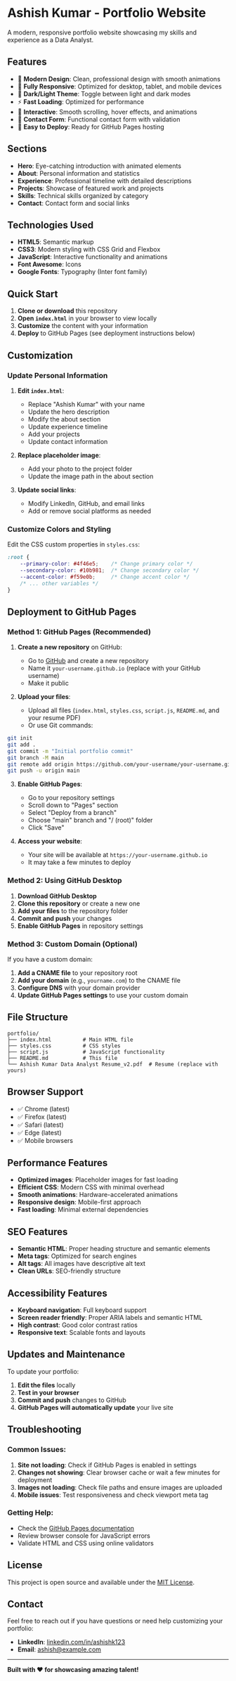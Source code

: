# Ashish Kumar - Portfolio Website

A modern, responsive portfolio website showcasing my skills and experience as a Data Analyst.

## Features

- 🎨 **Modern Design**: Clean, professional design with smooth animations
- 📱 **Fully Responsive**: Optimized for desktop, tablet, and mobile devices
- 🌙 **Dark/Light Theme**: Toggle between light and dark modes
- ⚡ **Fast Loading**: Optimized for performance
- 🎯 **Interactive**: Smooth scrolling, hover effects, and animations
- 📧 **Contact Form**: Functional contact form with validation
- 🚀 **Easy to Deploy**: Ready for GitHub Pages hosting

## Sections

- **Hero**: Eye-catching introduction with animated elements
- **About**: Personal information and statistics
- **Experience**: Professional timeline with detailed descriptions
- **Projects**: Showcase of featured work and projects
- **Skills**: Technical skills organized by category
- **Contact**: Contact form and social links

## Technologies Used

- **HTML5**: Semantic markup
- **CSS3**: Modern styling with CSS Grid and Flexbox
- **JavaScript**: Interactive functionality and animations
- **Font Awesome**: Icons
- **Google Fonts**: Typography (Inter font family)

## Quick Start

1. **Clone or download** this repository
2. **Open `index.html`** in your browser to view locally
3. **Customize** the content with your information
4. **Deploy** to GitHub Pages (see deployment instructions below)

## Customization

### Update Personal Information

1. **Edit `index.html`**:
   - Replace "Ashish Kumar" with your name
   - Update the hero description
   - Modify the about section
   - Update experience timeline
   - Add your projects
   - Update contact information

2. **Replace placeholder image**:
   - Add your photo to the project folder
   - Update the image path in the about section

3. **Update social links**:
   - Modify LinkedIn, GitHub, and email links
   - Add or remove social platforms as needed

### Customize Colors and Styling

Edit the CSS custom properties in `styles.css`:

```css
:root {
    --primary-color: #4f46e5;    /* Change primary color */
    --secondary-color: #10b981;  /* Change secondary color */
    --accent-color: #f59e0b;     /* Change accent color */
    /* ... other variables */
}
```

## Deployment to GitHub Pages

### Method 1: GitHub Pages (Recommended)

1. **Create a new repository** on GitHub:
   - Go to [GitHub](https://github.com) and create a new repository
   - Name it `your-username.github.io` (replace with your GitHub username)
   - Make it public

2. **Upload your files**:
   - Upload all files (`index.html`, `styles.css`, `script.js`, `README.md`, and your resume PDF)
   - Or use Git commands:

```bash
git init
git add .
git commit -m "Initial portfolio commit"
git branch -M main
git remote add origin https://github.com/your-username/your-username.github.io.git
git push -u origin main
```

3. **Enable GitHub Pages**:
   - Go to your repository settings
   - Scroll down to "Pages" section
   - Select "Deploy from a branch"
   - Choose "main" branch and "/ (root)" folder
   - Click "Save"

4. **Access your website**:
   - Your site will be available at `https://your-username.github.io`
   - It may take a few minutes to deploy

### Method 2: Using GitHub Desktop

1. **Download GitHub Desktop**
2. **Clone this repository** or create a new one
3. **Add your files** to the repository folder
4. **Commit and push** your changes
5. **Enable GitHub Pages** in repository settings

### Method 3: Custom Domain (Optional)

If you have a custom domain:

1. **Add a CNAME file** to your repository root
2. **Add your domain** (e.g., `yourname.com`) to the CNAME file
3. **Configure DNS** with your domain provider
4. **Update GitHub Pages settings** to use your custom domain

## File Structure

```
portfolio/
├── index.html          # Main HTML file
├── styles.css          # CSS styles
├── script.js           # JavaScript functionality
├── README.md           # This file
└── Ashish Kumar Data Analyst Resume_v2.pdf  # Resume (replace with yours)
```

## Browser Support

- ✅ Chrome (latest)
- ✅ Firefox (latest)
- ✅ Safari (latest)
- ✅ Edge (latest)
- ✅ Mobile browsers

## Performance Features

- **Optimized images**: Placeholder images for fast loading
- **Efficient CSS**: Modern CSS with minimal overhead
- **Smooth animations**: Hardware-accelerated animations
- **Responsive design**: Mobile-first approach
- **Fast loading**: Minimal external dependencies

## SEO Features

- **Semantic HTML**: Proper heading structure and semantic elements
- **Meta tags**: Optimized for search engines
- **Alt tags**: All images have descriptive alt text
- **Clean URLs**: SEO-friendly structure

## Accessibility Features

- **Keyboard navigation**: Full keyboard support
- **Screen reader friendly**: Proper ARIA labels and semantic HTML
- **High contrast**: Good color contrast ratios
- **Responsive text**: Scalable fonts and layouts

## Updates and Maintenance

To update your portfolio:

1. **Edit the files** locally
2. **Test in your browser**
3. **Commit and push** changes to GitHub
4. **GitHub Pages will automatically update** your live site

## Troubleshooting

### Common Issues:

1. **Site not loading**: Check if GitHub Pages is enabled in settings
2. **Changes not showing**: Clear browser cache or wait a few minutes for deployment
3. **Images not loading**: Check file paths and ensure images are uploaded
4. **Mobile issues**: Test responsiveness and check viewport meta tag

### Getting Help:

- Check the [GitHub Pages documentation](https://docs.github.com/en/pages)
- Review browser console for JavaScript errors
- Validate HTML and CSS using online validators

## License

This project is open source and available under the [MIT License](LICENSE).

## Contact

Feel free to reach out if you have questions or need help customizing your portfolio:

- **LinkedIn**: [linkedin.com/in/ashishk123](https://linkedin.com/in/ashishk123)
- **Email**: ashish@example.com

---

**Built with ❤️ for showcasing amazing talent!**
